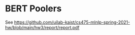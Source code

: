 # BERT Poolers

See https://github.com/uilab-kaist/cs475-mlnlp-spring-2021-hw/blob/main/hw3/report/report.pdf
